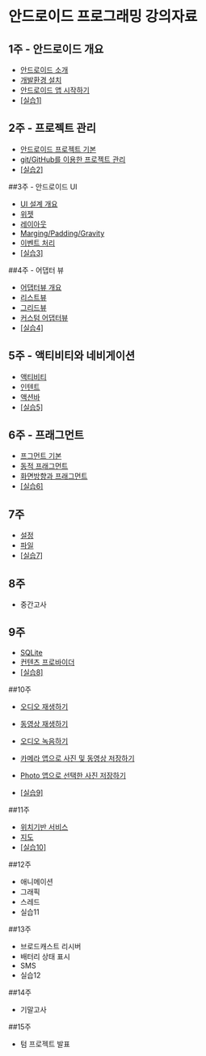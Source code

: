 
# 안드로이드 프로그래밍 강의자료


## 1주 - 안드로이드 개요

- [안드로이드 소개](intro-android/안드로이드소개.pdf) 
- [개발환경 설치](intro-android/install_dev_env.html) 
- [안드로이드 앱 시작하기](intro-android/start-android-project.html)   
- [[실습1]](intro-android/안드로이드_시작하기_실습.html)

## 2주 - 프로젝트 관리	

- [안드로이드 프로젝트 기본](android-project/android-project-basic.pdf) 
- [git/GitHub를 이용한 프로젝트 관리](android-project/git_github.html)
- [[실습2]](android-project/안드로이드_프로젝트_관리_실습.html)

##3주 - 안드로이드 UI
 - [UI 설계 개요](android-ui/ui-design-overview.pdf) 
 - [위젯](android-ui/widget.pdf) 
 - [레이아웃](android-ui/layouts.pdf)
 - [Marging/Padding/Gravity](android-ui/margin-padding-gravity.pdf) 
 - [이벤트 처리](android-ui/event-handling.pdf) 
 - [[실습3]](android-ui/안드로이드_UI_실습.html)
 
##4주 - 어댑터 뷰 
- [어댑터뷰 개요](adapter-view/adapterview-overview.pdf)
- [리스트뷰](adapter-view/listview.pdf) 
- [그리드뷰](adapter-view/gridview.pdf) 
- [커스텀 어댑터뷰](adapter-view/custom-adapterview.pdf) 
- [[실습4]](adapter-view/adapterview-practice.html)

## 5주 - 액티비티와 네비게이션
- [액티비티](activity-navigation/activity.pdf) 
- [인텐트](activity-navigation/intent.pdf) 
- [액션바](activity-navigation/actionbar.pdf) 
- [[실습5]](activity-navigation/activity-navigation-practice.html)

## 6주 - 프래그먼트
- [프그먼트 기본](fragment/fragment-basics.pdf) 
- [동적 프래그먼트](fragment/fragment-replace.pdf)
- [화면방향과 프래그먼트](fragment/fragment-example.pdf) 
- [[실습6]](fragment/fragment-practice.html)

## 7주 
- [설정](data-management/sharedpreferences.html) 
- [파일](data-management/file.html) 
- [[실습7]](data-management/datamanagement_lab.html)

## 8주 
- 중간고사

## 9주 
- [SQLite](data-management/sqlite.html) 
- [컨텐츠 프로바이더](data-management/content-provider.html) 
-  [[실습8]](data-management/sqlite-content-provider-lab.html)

##10주
- [오디오 재생하기](multimedia/multimedia.html#1)
- [동영상 재생하기](multimedia/multimedia.html#2)
- [오디오 녹음하기](multimedia/multimedia.html#3)
- [카메라 앱으로 사진 및 동영상 저장하기](multimedia/multimedia.html#4)
- [Photo 앱으로 선택한 사진 저장하기](multimedia/multimedia.html#5)

-  [[실습9]](multimedia/multimedia_lab.html)

##11주 
- [위치기반 서비스](location_map/location.html) 
- [지도](location_map/map.html) 
-  [[실습10]](location_map/location-map-lab.html)

##12주 
- 애니메이션 
- 그래픽 
- 스레드
-  실습11

##13주 
- 브로드캐스트 리시버
- 배터리 상태 표시 
-  SMS 
-  실습12

##14주 
- 기말고사

##15주  
- 텀 프로젝트 발표